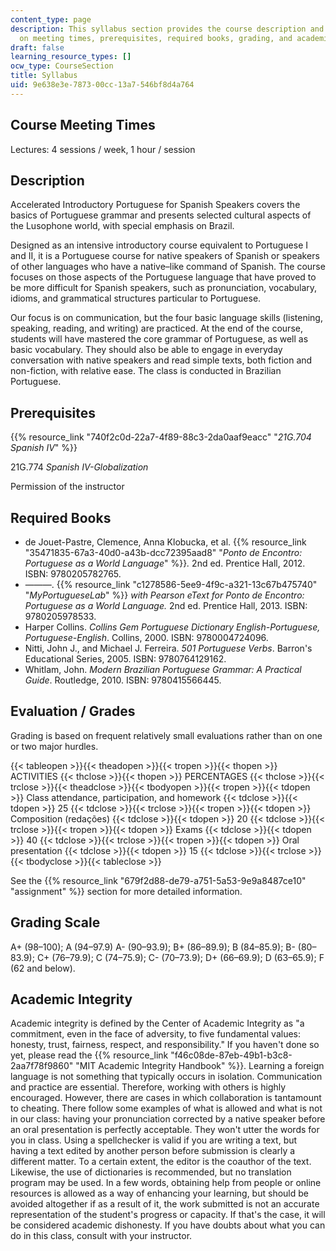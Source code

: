 ```yaml
---
content_type: page
description: This syllabus section provides the course description and information
  on meeting times, prerequisites, required books, grading, and academic integrity.
draft: false
learning_resource_types: []
ocw_type: CourseSection
title: Syllabus
uid: 9e638e3e-7873-00cc-13a7-546bf8d4a764
---
```

## Course Meeting Times

Lectures: 4 sessions / week, 1 hour / session

## Description

Accelerated Introductory Portuguese for Spanish Speakers covers the basics of Portuguese grammar and presents selected cultural aspects of the Lusophone world, with special emphasis on Brazil.

Designed as an intensive introductory course equivalent to Portuguese I and II, it is a Portuguese course for native speakers of Spanish or speakers of other languages who have a native–like command of Spanish. The course focuses on those aspects of the Portuguese language that have proved to be more difficult for Spanish speakers, such as pronunciation, vocabulary, idioms, and grammatical structures particular to Portuguese.

Our focus is on communication, but the four basic language skills (listening, speaking, reading, and writing) are practiced. At the end of the course, students will have mastered the core grammar of Portuguese, as well as basic vocabulary. They should also be able to engage in everyday conversation with native speakers and read simple texts, both fiction and non-fiction, with relative ease. The class is conducted in Brazilian Portuguese.

## Prerequisites

{{% resource_link "740f2c0d-22a7-4f89-88c3-2da0aaf9eacc" "*21G.704 Spanish IV*" %}}

21G.774 *Spanish IV-Globalization*

Permission of the instructor

## Required Books

- de Jouet-Pastre, Clemence, Anna Klobucka, et al. {{% resource_link "35471835-67a3-40d0-a43b-dcc72395aad8" "*Ponto de Encontro: Portuguese as a World Language*" %}}*.* 2nd ed. Prentice Hall, 2012. ISBN: 9780205782765.
- ———. {{% resource_link "c1278586-5ee9-4f9c-a321-13c67b475740" "*MyPortugueseLab*" %}} *with Pearson eText for Ponto de Encontro: Portuguese as a World Language.* 2nd ed. Prentice Hall, 2013. ISBN: 9780205978533.
- Harper Collins. *Collins Gem Portuguese Dictionary English-Portuguese, Portuguese-English*. Collins, 2000. ISBN: 9780004724096.
- Nitti, John J., and Michael J. Ferreira. *501 Portuguese Verbs*. Barron's Educational Series, 2005. ISBN: 9780764129162.
- Whitlam, John. *Modern Brazilian Portuguese Grammar: A Practical Guide*. Routledge, 2010. ISBN: 9780415566445.

## Evaluation / Grades

Grading is based on frequent relatively small evaluations rather than on one or two major hurdles.

{{< tableopen >}}{{< theadopen >}}{{< tropen >}}{{< thopen >}}
ACTIVITIES
{{< thclose >}}{{< thopen >}}
PERCENTAGES
{{< thclose >}}{{< trclose >}}{{< theadclose >}}{{< tbodyopen >}}{{< tropen >}}{{< tdopen >}}
Class attendance, participation, and homework
{{< tdclose >}}{{< tdopen >}}
25
{{< tdclose >}}{{< trclose >}}{{< tropen >}}{{< tdopen >}}
Composition (redações)
{{< tdclose >}}{{< tdopen >}}
20
{{< tdclose >}}{{< trclose >}}{{< tropen >}}{{< tdopen >}}
Exams
{{< tdclose >}}{{< tdopen >}}
40
{{< tdclose >}}{{< trclose >}}{{< tropen >}}{{< tdopen >}}
Oral presentation
{{< tdclose >}}{{< tdopen >}}
15
{{< tdclose >}}{{< trclose >}}{{< tbodyclose >}}{{< tableclose >}}

See the {{% resource_link "679f2d88-de79-a751-5a53-9e9a8487ce10" "assignment" %}} section for more detailed information.

## Grading Scale

A+ (98–100); A (94–97.9) A- (90–93.9); B+ (86–89.9); B (84–85.9); B- (80–83.9); C+ (76–79.9); C (74–75.9); C- (70–73.9); D+ (66–69.9); D (63–65.9); F (62 and below).

## Academic Integrity

Academic integrity is defined by the Center of Academic Integrity as "a commitment, even in the face of adversity, to five fundamental values: honesty, trust, fairness, respect, and responsibility." If you haven't done so yet, please read the {{% resource_link "f46c08de-87eb-49b1-b3c8-2aa7f78f9860" "MIT Academic Integrity Handbook" %}}. Learning a foreign language is not something that typically occurs in isolation. Communication and practice are essential. Therefore, working with others is highly encouraged. However, there are cases in which collaboration is tantamount to cheating. There follow some examples of what is allowed and what is not in our class: having your pronunciation corrected by a native speaker before an oral presentation is perfectly acceptable. They won't utter the words for you in class. Using a spellchecker is valid if you are writing a text, but having a text edited by another person before submission is clearly a different matter. To a certain extent, the editor is the coauthor of the text. Likewise, the use of dictionaries is recommended, but no translation program may be used. In a few words, obtaining help from people or online resources is allowed as a way of enhancing your learning, but should be avoided altogether if as a result of it, the work submitted is not an accurate representation of the student's progress or capacity. If that's the case, it will be considered academic dishonesty. If you have doubts about what you can do in this class, consult with your instructor.